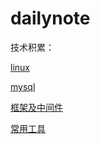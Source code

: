 # dailynote

技术积累：

[linux](https://github.com/zhangjunchao09/dailynote/tree/master/linux)

[mysql](https://github.com/zhangjunchao09/dailynote/tree/master/mysql)

[框架及中间件](https://github.com/zhangjunchao09/dailynote/tree/master/常见框架及中间件)

[常用工具](https://github.com/zhangjunchao09/dailynote/tree/master/常用工具)

